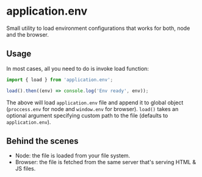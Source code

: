 # application.env

Small utility to load environment configurations that works for both, node and the browser.

## Usage

In most cases, all you need to do is invoke load function:
```javascript
import { load } from 'application.env';

load().then((env) => console.log('Env ready', env));
```
The above will load `application.env` file and append it to global object (`proccess.env` for node and `window.env` for browser).
`load()` takes an optional argument specifying custom path to the file (defaults to `application.env`).

## Behind the scenes
* Node: the file is loaded from your file system.
* Browser: the file is fetched from the same server that's serving HTML & JS files.